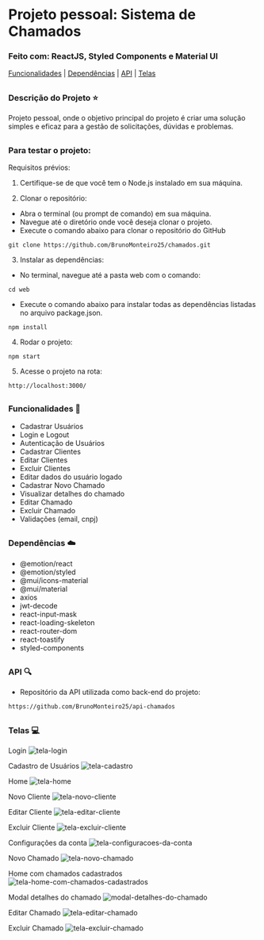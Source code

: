 # Projeto pessoal: Sistema de Chamados

### Feito com: ReactJS, Styled Components e Material UI

[Funcionalidades](#funcionalidades-checkered_flag) | [Dependências](#dependências-cloud) | [API](#api-mag) | [Telas](#telas-computer) 
##

### Descrição do Projeto :star:

Projeto pessoal, onde o objetivo principal do projeto é criar uma solução simples e eficaz para a gestão de solicitações, dúvidas e problemas.
##

### Para testar o projeto:

Requisitos prévios:
1. Certifique-se de que você tem o Node.js instalado em sua máquina.

2. Clonar o repositório:
- Abra o terminal (ou prompt de comando) em sua máquina.
- Navegue até o diretório onde você deseja clonar o projeto.
- Execute o comando abaixo para clonar o repositório do GitHub
```
git clone https://github.com/BrunoMonteiro25/chamados.git
```

3. Instalar as dependências:
- No terminal, navegue até a pasta web com o comando:
```
cd web
```
- Execute o comando abaixo para instalar todas as dependências listadas no arquivo package.json.
```
npm install
```

4. Rodar o projeto:
```
npm start
```

5. Acesse o projeto na rota:
```
http://localhost:3000/
```
## 

### Funcionalidades :checkered_flag:
- Cadastrar Usuários
- Login e Logout
- Autenticação de Usuários
- Cadastrar Clientes
- Editar Clientes
- Excluir Clientes
- Editar dados do usuário logado
- Cadastrar Novo Chamado
- Visualizar detalhes do chamado
- Editar Chamado
- Excluir Chamado
- Validações (email, cnpj)
##

### Dependências :cloud:
- @emotion/react
- @emotion/styled
- @mui/icons-material
- @mui/material
- axios
- jwt-decode
- react-input-mask
- react-loading-skeleton
- react-router-dom
- react-toastify
- styled-components
##

### API :mag:

- Repositório da API utilizada como back-end do projeto: 
```
https://github.com/BrunoMonteiro25/api-chamados
```
##

### Telas :computer:

Login
![tela-login](https://github.com/BrunoMonteiro25/utilidades/assets/98993736/0ee0aa5e-6057-4865-b949-535809777d9c)

Cadastro de Usuários
![tela-cadastro](https://github.com/BrunoMonteiro25/utilidades/assets/98993736/c116d7b5-90c3-486f-bc52-95f1d4e37ffa)

Home
![tela-home](https://github.com/BrunoMonteiro25/utilidades/assets/98993736/e72bb0de-7485-4fd9-9ef3-dc30d1ac3df6)

Novo Cliente
![tela-novo-cliente](https://github.com/BrunoMonteiro25/utilidades/assets/98993736/a27bbd03-deaa-482c-be78-aa47bf641d5d)

Editar Cliente
![tela-editar-cliente](https://github.com/BrunoMonteiro25/utilidades/assets/98993736/2b5943b5-013c-4432-8a86-f2bec8a64fde)

Excluir Cliente
![tela-excluir-cliente](https://github.com/BrunoMonteiro25/utilidades/assets/98993736/091223c8-bec3-4947-a37c-0892be2dab8a)

Configurações da conta
![tela-configuracoes-da-conta](https://github.com/BrunoMonteiro25/utilidades/assets/98993736/cb6d49a4-6983-4e84-afd0-d5d0d8f53c53)

Novo Chamado
![tela-novo-chamado](https://github.com/BrunoMonteiro25/utilidades/assets/98993736/f185c35a-751a-4e54-94bf-4c8ee1261f0c)

Home com chamados cadastrados
![tela-home-com-chamados-cadastrados](https://github.com/BrunoMonteiro25/utilidades/assets/98993736/b8733602-f6cd-4958-83a7-cb96ccb53a43)

Modal detalhes do chamado
![modal-detalhes-do-chamado](https://github.com/BrunoMonteiro25/utilidades/assets/98993736/dfd1ac15-90c2-4973-a6c0-a08a0f9c638c)

Editar Chamado
![tela-editar-chamado](https://github.com/BrunoMonteiro25/utilidades/assets/98993736/0a5129b5-1cfb-4795-8ebf-d032668a97a7)

Excluir Chamado
![tela-excluir-chamado](https://github.com/BrunoMonteiro25/utilidades/assets/98993736/a5b12656-8e05-46ef-9cb9-997352c7dd5a)


